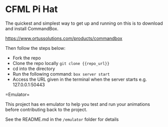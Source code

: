 CFML Pi Hat
===========

The quickest and simplest way to get up and running on this is to download and install CommandBox.

https://www.ortussolutions.com/products/commandbox

Then follow the steps below:

* Fork the repo
* Clone the repo locally <code>git clone {{repo_url}}</code>
* cd into the directory
* Run the following command: <code>box server start</code>
* Access the URL given in the terminal when the server starts e.g. 127.0.0.1:50443

=Emulator=

This project has en emulator to help you test and run your animations before contributing back to the project.

See the README.md in the <code>/emulator</code> folder for details

